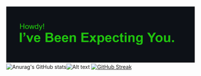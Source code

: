 [![MasterHead](https://github.com/ShadedGecko/ShadedGecko/blob/main/header.png)](https://github.com/ShadedGecko)
![Anurag's GitHub stats](https://github-readme-stats.vercel.app/api?username=ShadedGecko&show_icons=true&theme=midnight-purple)![Alt text](https://spotify-recently-played-readme.vercel.app/api?user=31cf4kvc3776lsltitj6o5kvfzqi)
[![GitHub Streak](https://github-readme-streak-stats.herokuapp.com?user=ShadedGecko&theme=shadow-purple)](https://git.io/streak-stats)

